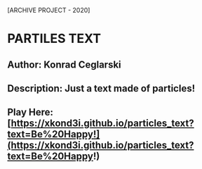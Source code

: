 [ARCHIVE PROJECT - 2020]

# PARTILES TEXT
## Author: Konrad Ceglarski
## Description: Just a text made of particles!
## Play Here: [https://xkond3i.github.io/particles_text?text=Be%20Happy!](https://xkond3i.github.io/particles_text?text=Be%20Happy!)
